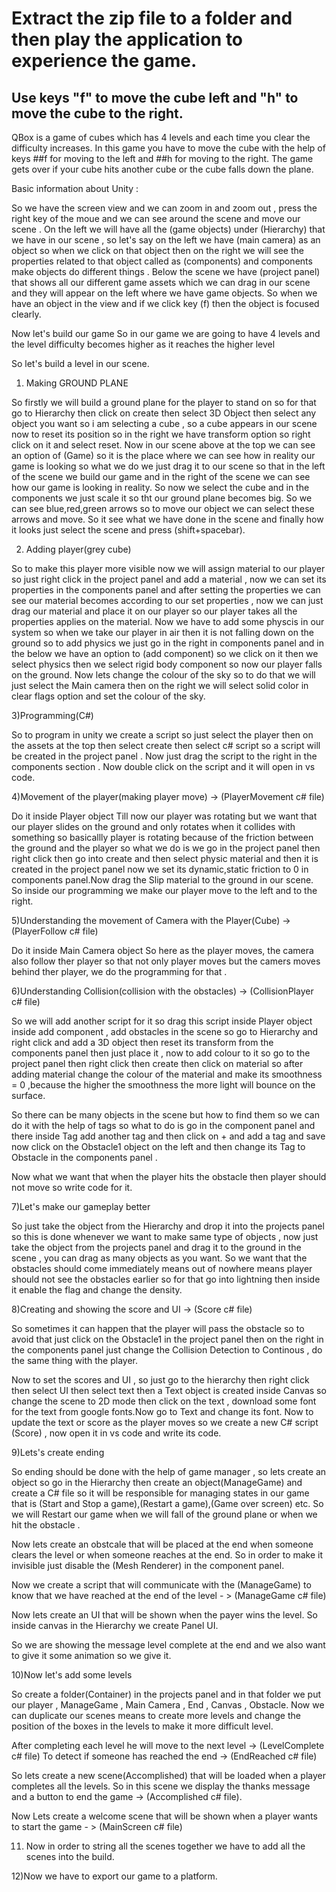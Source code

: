 # Extract the zip file to a folder and then play the application to experience the game. 

## Use keys "f" to move the cube left and "h" to move the cube to the right.

QBox is a game of cubes which has 4 levels and each time you clear the difficulty increases. In this game you have to move the cube with the help of keys ##f for moving to the left and ##h for moving to the right. The game gets over if your cube hits another cube or the cube falls down the plane.

Basic information about Unity :

So we have the screen view and we can zoom in and zoom out , press the right key of the moue and we can see around the scene and move our scene . On the left we will have all the (game objects) under (Hierarchy) that we have in our scene , so let's say on the left we have (main camera) as an object so when we click on that object then on the right we will see the properties related to that object called as (components) and components make objects do different things . Below the scene we have (project panel) that shows all our different game assets which we can drag in our scene and they will appear on the left where we have game objects. So when we have an object in the view and if we click key (f) then the object is focused clearly.


Now let's build our game
So in our game we are going to have 4 levels and the level difficulty becomes higher as it reaches the higher level

So let's build a level in our scene.

1) Making GROUND PLANE

So firstly we will build a ground plane for the player to stand on so for that go to Hierarchy then click on create then select 3D Object then select any object you want so i am selecting a cube , so a cube appears in our scene now to reset its position so in the right we have transform option so right click on it and select reset.  Now in our scene above at the top we can see an option of (Game) so it is the place where we can see how in reality our game is looking so what we do we just drag it to our scene so that in the left of the scene we build our game and in the right of the scene we can see how our game is looking in reality. So now we select the cube and in the components we just scale it so tht our ground plane becomes big. So we can see blue,red,green arrows so to move our object we can select these arrows and move. So it see what we have done in the scene and finally how it looks just select the scene and press (shift+spacebar).

2) Adding player(grey cube)

So to make this player more visible now we will assign material to our player so just right click in the project panel and add a material , now we can set its properties in the components panel and after setting the properties we can see our material becomes according to our set properties , now we can just drag our material and place it on our player so our player takes all the properties applies on the material.
Now we have to add some physcis in our system so when we take our player in air then it is not falling down on the ground so to add physics we just go in the right in components panel and in the below we have an option to (add component) so we click on it then we select physics then we select rigid body component so now our player falls on the ground. Now lets change the colour of the sky so to do that we will just select the Main camera then on the right we will select solid color in clear flags option and set the colour of the sky.

3)Programming(C#)

So to program in unity we create a script so just select the player then on the assets at the top then select create then select c# script so a script will be created in the project panel . Now just drag the script to the right in the components section . Now double click on the script and it will open in vs code.

4)Movement of the player(making player move)  ->  (PlayerMovement c# file)

Do it inside Player object
Till now our player was rotating but we want that our player slides on the ground and only rotates when it collides with something so basicallly player is rotating because of the friction between the ground and the player so what we do is we go in the project panel then right click then go into create and then select physic material and then it is created in the project panel now we set its dynamic,static friction to 0 in components panel.Now drag the Slip material to the ground in our scene. So inside our programming we make our player move to the left and to the right.  

5)Understanding the movement of Camera with the Player(Cube)  ->   (PlayerFollow c# file)

Do it inside Main Camera object
So here as the player moves, the camera also follow ther player so that not only player moves but the camers moves behind ther player, we do the programming for that .

6)Understanding Collision(collision with the obstacles)  ->  (CollisionPlayer c# file)

So we will add another script for it  so drag this script inside Player object inside add component , add obstacles in the scene so go to Hierarchy and right click and add a 3D object then reset its transform from the components panel then just place it , now to add colour to it so go to the project panel then right click then create then click on material so after adding material change the colour of the material and make its smoothness = 0 ,because the higher the smoothness the more light will bounce on the surface.

So there can be many objects in the scene but how to find them so we can do it with the help of tags so what to do is go in the component panel and there inside Tag add another tag and then click on + and add a tag and save now click on the Obstacle1 object on the left and then change its Tag to Obstacle in the components panel . 

Now what we want that when the player hits the obstacle then player should not move so write code for it.

7)Let's make our gameplay better

So just take the object from the Hierarchy and drop it into the projects panel so this is done whenever we want to make same type of objects , now just take the object from the projects panel and drag it to the ground in the scene , you can drag as many objects as you want. So we want that the obstacles should come immediately means out of nowhere means player should not see the obstacles earlier so for that go into lightning then inside it enable the flag and change the density.

8)Creating and showing the score and UI  ->  (Score c# file)

So sometimes it can happen that the player will pass the obstacle so to avoid that just click on the Obstacle1 in the project panel then on the right in the components panel just change the Collision Detection to Continous , do the same thing with the player.

Now to set the scores and UI , so just go to the hierarchy then right click then select UI then select text then a Text object is created inside Canvas so change the scene to 2D mode then click on the text  , download some font for the text from google fonts.Now go to Text and change its font. Now to update the text or score as the player moves so we create a new C# script (Score) , now open it in vs code and write its code.

9)Lets's create ending

So ending should be done with the help of game manager , so lets create an object so go in the Hierarchy then create an object(ManageGame) and create a C# file so it will be responsible for managing states in our game that is (Start and Stop a game),(Restart a game),(Game over screen) etc.
So we will Restart our game when we will fall of the ground plane or when we hit the obstacle .

Now lets create an obstcale that will be placed at the end when someone clears the level or when someone reaches at the end. So in order to make it invisible just disable the (Mesh Renderer) in the component panel.

Now we create a script that will communicate with the (ManageGame) to know that we have reached at the end of the level  - > (ManageGame c# file)

Now lets create an UI that will be shown when the payer wins the level. So inside canvas in the Hierarchy we create Panel UI.

So we are showing the message level complete at the end and we also want to give it some animation so we give it.

10)Now let's add some levels

So create a folder(Container) in the projects panel and in that folder we put our player , ManageGame , Main Camera , End , Canvas , Obstacle. Now we can duplicate our scenes means to create more levels and change the position of the boxes in the levels to make it more difficult level.

After completing each level he will move to the next level  -> (LevelComplete c# file)
To detect if someone has reached the end  -> (EndReached c# file)

So lets create a new scene(Accomplished) that will be loaded when a player completes all the levels. So in this scene we display the thanks message and a button to end the game  ->  (Accomplished c# file).

Now Lets create a welcome scene that will be shown when a player wants to start the game  - >  (MainScreen c# file)

11) Now in order to string all the scenes together we have to add all the scenes into the build.

12)Now we have to export our game to a platform.
